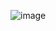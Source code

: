 ![image](https://github.com/fcx-Seddik/fcx-Seddik/assets/114055751/8dc6c7b6-6856-4daf-8e3a-bb8c2d3d8f6a)

